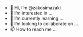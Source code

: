 - 👋 Hi, I’m @zakosimazaki
- 👀 I’m interested in ...
- 🌱 I’m currently learning ...
- 💞️ I’m looking to collaborate on ...
- 📫 How to reach me ...

<!---
zakosimazaki/zakosimazaki is a ✨ special ✨ repository because its `README.md` (this file) appears on your GitHub profile.
You can click the Preview link to take a look at your changes.
--->
